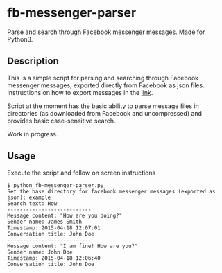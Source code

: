 # fb-messenger-parser
Parse and search through Facebook messenger messages. Made for Python3.

## Description

This is a simple script for parsing and searching through Facebook messenger messages, exported directly from Facebook as json files. Instructions on how to export messages in the [link](https://www.facebook.com/help/1701730696756992?helpref=hc_global_nav).

Script at the moment has the basic ability to parse message files in directories (as downloaded from Facebook and uncompressed) and provides basic case-sensitive search.

Work in progress.

## Usage

Execute the script and follow on screen instructions
    
    $ python fb-messenger-parser.py
    Set the base directory for facebook messenger messages (exported as json): example
    Search text: How
    ---------------------------
    Message content: "How are you doing?"
    Sender name: James Smith
    Timestamp: 2015-04-18 12:07:01
    Conversation title: John Doe
    ---------------------------
    Message content: "I am fine! How are you?"
    Sender name: John Doe
    Timestamp: 2015-04-18 12:06:40
    Conversation title: John Doe
